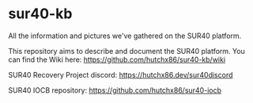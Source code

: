 # sur40-kb
All the information and pictures we've gathered on the SUR40 platform. 


This repository aims to describe and document the SUR40 platform. 
You can find the Wiki here: 
https://github.com/hutchx86/sur40-kb/wiki

SUR40 Recovery Project discord: 
https://hutchx86.dev/sur40discord

SUR40 IOCB repository:
https://github.com/hutchx86/sur40-iocb
